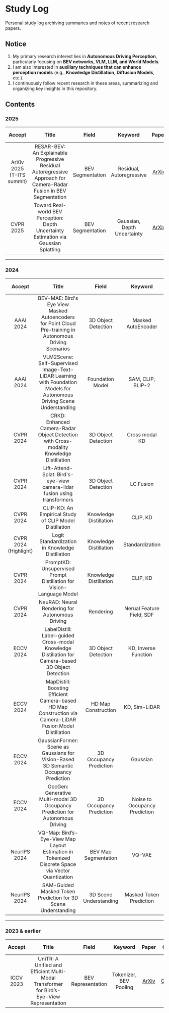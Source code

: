 # Study Log
Personal study log archiving summaries and notes of recent research papers.

## Notice
1. My primary research interest lies in **Autonomous Driving Perception**, particularly focusing on **BEV networks, VLM, LLM, and World Models**.  
2. I am also interested in **auxiliary techniques that can enhance perception models** (e.g., **Knowledge Distillation**, **Diffusion Models**, etc.).    
3. I continuously follow recent research in these areas, summarizing and organizing key insights in this repository.  

## Contents

### 2025
| Accept | Title | Field | Keyword | Paper | Code | My Study |
| :---: | :---: | :---: | :---: | :---: | :---: | :---: | 
| ArXiv 2025 (T-ITS summit) | RESAR-BEV: An Explainable Progressive Residual Autoregressive Approach for Camera-Radar Fusion in BEV Segmentation | BEV Segmentation | Residual, Autoregressive | [ArXiv](https://arxiv.org/pdf/2505.06515) | - | [pdf](2025%20papers/ArXiv_2025_RESAR-BEV.pdf) |
| CVPR 2025 | Toward Real-world BEV Perception: Depth Uncertainty Estimation via Gaussian Splatting | BEV Segmentation | Gaussian, Depth Uncertainty | [ArXiv](https://arxiv.org/abs/2504.01957) | [Github](https://github.com/HCIS-Lab/GaussianLSS) | [pdf](2024%20papers/CVPR_2025_GaussianLSS.pdf) |


---

### 2024
| Accept | Title | Field | Keyword | Paper | Code | My Study |
| :---: | :---: | :---: | :---: | :---: | :---: | :---: | 
| AAAI 2024 | BEV-MAE: Bird's Eye View Masked Autoencoders for Point Cloud Pre-training in Autonomous Driving Scenarios | 3D Object Detection | Masked AutoEncoder | [ArXiv](https://arxiv.org/abs/2212.05758) | [Github](https://github.com/VDIGPKU/BEV-MAE) | [pdf](2024%20papers/AAAI_2024_BEV-MAE.pdf) |
| AAAI 2024 | VLM2Scene: Self-Supervised Image-Text-LiDAR Learning with Foundation Models for Autonomous Driving Scene Understanding | Foundation Model | SAM, CLIP, BLIP-2 | [AAAI.org](https://ojs.aaai.org/index.php/AAAI/article/view/28121) | [Github](https://github.com/gbliao/VLM2Scene) | [pdf](2024%20papers/AAAI_2024_VLM2Scene.pdf) |
| CVPR 2024 | CRKD: Enhanced Camera-Radar Object Detection with Cross-modality Knowledge Distillation | 3D Object Detection | Cross modal KD | [thecvf.com](https://openaccess.thecvf.com/content/CVPR2024/html/Zhao_CRKD_Enhanced_Camera-Radar_Object_Detection_with_Cross-modality_Knowledge_Distillation_CVPR_2024_paper.html) | [Github.io](https://song-jingyu.github.io/CRKD/) | [pdf](2024%20papers/CVPR_2024_CRKD.pdf) |
| CVPR 2024 | Lift-Attend-Splat: Bird's-eye-view camera-lidar fusion using transformers | 3D Object Detection | LC Fusion | [ArXiv](https://arxiv.org/abs/2312.14919) | - | [pdf](2024%20papers/CVPR_2024_Lift-Attend-Splat.pdf) |
| CVPR 2024 | CLIP-KD: An Empirical Study of CLIP Model Distillation | Knowledge Distillation | CLIP, KD | [ArXiv](https://arxiv.org/pdf/2307.12732) | [Github](https://github.com/winycg/CLIP-KD) | [pdf](2024%20papers/CVPR_2024_CLIP-KD.pdf) |
| CVPR 2024 (Highlight) | Logit Standardization in Knowledge Distillation | Knowledge Distillation | Standardization | [thecvf.com](https://openaccess.thecvf.com/content/CVPR2024/papers/Sun_Logit_Standardization_in_Knowledge_Distillation_CVPR_2024_paper.pdf) | [Github](https://github.com/sunshangquan/logit-standardization-KD) | [pdf](2024%20papers/CVPR_2024_Logit%20Standardization%20in%20KD.pdf) |
| CVPR 2024 | PromptKD: Unsupervised Prompt Distillation for Vision-Language Model | Knowledge Distillation | CLIP, KD | [ArXiv](https://arxiv.org/pdf/2403.02781) | [Github](https://github.com/zhengli97/PromptKD) | [pdf](2024%20papers/CVPR_2024_PromptKD.pdf) |
| CVPR 2024 | NeuRAD: Neural Rendering for Autonomous Driving | Rendering | Nerual Feature Field, SDF | [ArXiv](https://arxiv.org/pdf/2311.15260) | [Github](https://github.com/georghess/neurad-studio) | [pdf](2024%20papers/CVPR_2024_NeuRAD.pdf) |
| ECCV 2024 | LabelDistill: Label-guided Cross-modal Knowledge Distillation for Camera-based 3D Object Detection | 3D Object Detection | KD, Inverse Function | [ArXiv](https://arxiv.org/pdf/2407.10164) | [Github](https://github.com/sanmin0312/LabelDistill) | [pdf](2024%20papers/ECCV_2024_LabelDistill.pdf) |
| ECCV 2024 | MapDistill: Boosting Efficient Camera-based HD Map Construction via Camera-LiDAR Fusion Model Distillation | HD Map Construction | KD, Sim-LiDAR | [ArXiv](https://arxiv.org/pdf/2407.11682) | [Github](https://github.com/Ricky-Developer/MapDistill) | [pdf](2024%20papers/ECCV_2024_MapDistill.pdf) |
| ECCV 2024 | GaussianFormer: Scene as Gaussians for Vision-Based 3D Semantic Occupancy Prediction | 3D Occupancy Prediction | Gaussian | [ArXiv](https://arxiv.org/pdf/2403.02781) | [Github](https://github.com/huang-yh/GaussianFormer) | [pdf](2024%20papers/ECCV_2024_GaussianFormer.pdf) |
| ECCV 2024 | OccGen: Generative Multi-modal 3D Occupancy Prediction for Autonomous Driving | 3D Occupancy Prediction | Noise to Occupancy Prediction | [ArXiv](https://arxiv.org/pdf/2404.15014) | - | [pdf](2024%20papers/ECCV_2024_OCCGen.pdf) |
| NeurIPS 2024 | VQ-Map: Bird’s-Eye-View Map Layout Estimation in Tokenized Discrete Space via Vector Quantization | BEV Map Segmentation | VQ-VAE | [ArXiv](https://arxiv.org/pdf/2411.01618) | [Github](https://github.com/Z1zyw/VQ-Map) | [pdf](2024%20papers/NeurIPS_2024_VQ-Map.pdf) |
| NeurIPS 2024 | SAM-Guided Masked Token Prediction for 3D Scene Understanding | 3D Scene Understanding | Masked Token Prediction | [ArXiv](https://arxiv.org/pdf/2410.12158) | - | [pdf](2024%20papers/NeurIPS_2024_SAM-Guided%20Mask%20Token%20Prediction.pdf) |



---

### 2023 & earlier
| Accept | Title | Field | Keyword | Paper | Code | My Study |
| :---: | :---: | :---: | :---: | :---: | :---: | :---: | 
| ICCV 2023 | UniTR: A Unified and Efficient Multi-Modal Transformer for Bird’s-Eye-View Representation | BEV Representation | Tokenizer, BEV Pooling | [ArXiv](https://arxiv.org/abs/2308.07732) | [Github](https://github.com/Haiyang-W/UniTR) | [pdf](2023%20%26%20ealiear%20papers/ICCV_2023_UniTR.pdf) |


